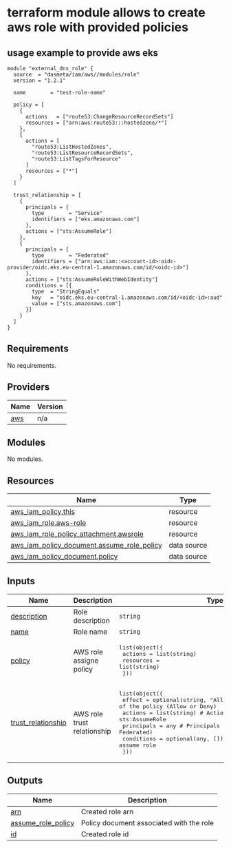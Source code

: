 # terraform module allows to create aws role with provided policies

## usage example to provide aws eks
```hcl
module "external_dns_role" {
  source  = "dasmeta/iam/aws//modules/role"
  version = "1.2.1"

  name        = "test-role-name"

  policy = [
    {
      actions   = ["route53:ChangeResourceRecordSets"]
      resources = ["arn:aws:route53:::hostedzone/*"]
    },
    {
      actions = [
        "route53:ListHostedZones",
        "route53:ListResourceRecordSets",
        "route53:ListTagsForResource"
      ]
      resources = ["*"]
    }
  ]

  trust_relationship = [
    {
      principals = {
        type        = "Service"
        identifiers = ["eks.amazonaws.com"]
      },
      actions = ["sts:AssumeRole"]
    },
    {
      principals = {
        type        = "Federated"
        identifiers = ["arn:aws:iam::<account-id>:oidc-provider/oidc.eks.eu-central-1.amazonaws.com/id/<oidc-id>"]
      },
      actions = ["sts:AssumeRoleWithWebIdentity"]
      conditions = [{
        type  = "StringEquals"
        key   = "oidc.eks.eu-central-1.amazonaws.com/id/<oidc-id>:aud"
        value = ["sts.amazonaws.com"]
      }]
    }
  ]
}
```
<!-- BEGINNING OF PRE-COMMIT-TERRAFORM DOCS HOOK -->
## Requirements

No requirements.

## Providers

| Name | Version |
|------|---------|
| <a name="provider_aws"></a> [aws](#provider\_aws) | n/a |

## Modules

No modules.

## Resources

| Name | Type |
|------|------|
| [aws_iam_policy.this](https://registry.terraform.io/providers/hashicorp/aws/latest/docs/resources/iam_policy) | resource |
| [aws_iam_role.aws-role](https://registry.terraform.io/providers/hashicorp/aws/latest/docs/resources/iam_role) | resource |
| [aws_iam_role_policy_attachment.awsrole](https://registry.terraform.io/providers/hashicorp/aws/latest/docs/resources/iam_role_policy_attachment) | resource |
| [aws_iam_policy_document.assume_role_policy](https://registry.terraform.io/providers/hashicorp/aws/latest/docs/data-sources/iam_policy_document) | data source |
| [aws_iam_policy_document.policy](https://registry.terraform.io/providers/hashicorp/aws/latest/docs/data-sources/iam_policy_document) | data source |

## Inputs

| Name | Description | Type | Default | Required |
|------|-------------|------|---------|:--------:|
| <a name="input_description"></a> [description](#input\_description) | Role description | `string` | `""` | no |
| <a name="input_name"></a> [name](#input\_name) | Role name | `string` | n/a | yes |
| <a name="input_policy"></a> [policy](#input\_policy) | AWS role assigne policy | <pre>list(object({<br>    actions   = list(string)<br>    resources = list(string)<br>  }))</pre> | n/a | yes |
| <a name="input_trust_relationship"></a> [trust\_relationship](#input\_trust\_relationship) | AWS role trust relationship | <pre>list(object({<br>    effect     = optional(string, "Allow") # Effect of the policy (Allow or Deny)<br>    actions    = list(string)              # Actions like sts:AssumeRole<br>    principals = any                       # Principals (e.g., AWS, Service, Federated)<br>    conditions = optional(any, [])         # Optional conditions for assume role<br>  }))</pre> | n/a | yes |

## Outputs

| Name | Description |
|------|-------------|
| <a name="output_arn"></a> [arn](#output\_arn) | Created role arn |
| <a name="output_assume_role_policy"></a> [assume\_role\_policy](#output\_assume\_role\_policy) | Policy document associated with the role |
| <a name="output_id"></a> [id](#output\_id) | Created role id |
<!-- END OF PRE-COMMIT-TERRAFORM DOCS HOOK -->
